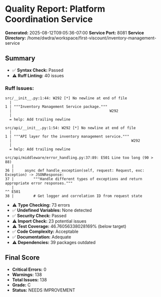 # Quality Report: Platform Coordination Service
**Generated:** 2025-08-12T09:05:36-07:00
**Service Port:** 8081
**Service Directory:** /home/dwdra/workspace/first-viscount/inventory-management-service

## Summary
- ✅ **Syntax Check:** Passed
- ⚠️  **Ruff Linting:** 40 issues

### Ruff Issues:
```
src/__init__.py:1:44: W292 [*] No newline at end of file
  |
1 | """Inventory Management Service package."""
  |                                             W292
  |
  = help: Add trailing newline

src/api/__init__.py:1:54: W292 [*] No newline at end of file
  |
1 | """API layer for the inventory management service."""
  |                                                       W292
  |
  = help: Add trailing newline

src/api/middleware/error_handling.py:37:89: E501 Line too long (90 > 88)
   |
36 |     async def handle_exception(self, request: Request, exc: Exception) -> JSONResponse:
37 |         """Handle different types of exceptions and return appropriate error responses."""
   |                                                                                         ^^ E501
38 |         # Get logger and correlation ID from request state
```
- ⚠️  **Type Checking:** 73 errors
- ✅ **Undefined Variables:** None detected
- ✅ **Security Check:** Passed
- ⚠️  **Import Check:** 23 potential issues
- ⚠️  **Test Coverage:** 46.76056338028169% (below target)
- ✅ **Code Complexity:** Acceptable
- ✅ **Documentation:** Adequate
- ⚠️  **Dependencies:** 39 packages outdated

## Final Score

- **Critical Errors:** 0
- **Warnings:** 138
- **Total Issues:** 138
- **Grade:** C
- **Status:** NEEDS IMPROVEMENT
